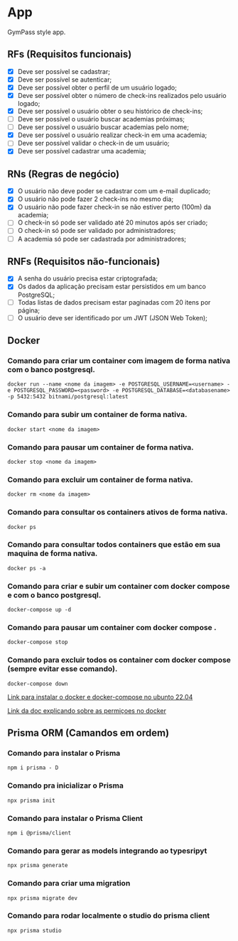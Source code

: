 # App

GymPass style app.

## RFs (Requisitos funcionais)

- [x] Deve ser possível se cadastrar;
- [x] Deve ser possível se autenticar;
- [x] Deve ser possível obter o perfil de um usuário logado;
- [x] Deve ser possível obter o número de check-ins realizados pelo usuário logado;
- [x] Deve ser possível o usuário obter o seu histórico de check-ins;
- [ ] Deve ser possível o usuário buscar academias próximas;
- [ ] Deve ser possível o usuário buscar academias pelo nome;
- [x] Deve ser possível o usuário realizar check-in em uma academia;
- [ ] Deve ser possível validar o check-in de um usuário;
- [x] Deve ser possível cadastrar uma academia;

## RNs (Regras de negócio)

- [x] O usuário não deve poder se cadastrar com um e-mail duplicado;
- [x] O usuário não pode fazer 2 check-ins no mesmo dia;
- [x] O usuário não pode fazer check-in se não estiver perto (100m) da academia;
- [ ] O check-in só pode ser validado até 20 minutos após ser criado;
- [ ] O check-in só pode ser validado por administradores;
- [ ] A academia só pode ser cadastrada por administradores;

## RNFs (Requisitos não-funcionais)

- [x] A senha do usuário precisa estar criptografada;
- [x] Os dados da aplicação precisam estar persistidos em um banco PostgreSQL;
- [ ] Todas listas de dados precisam estar paginadas com 20 itens por página;
- [ ] O usuário deve ser identificado por um JWT (JSON Web Token);

## Docker

### Comando para criar um container com imagem de forma nativa com o banco postgresql.

``
    docker run --name <nome da imagem> -e POSTGRESQL_USERNAME=<username> -e POSTGRESQL_PASSWORD=<password> -e POSTGRESQL_DATABASE=<databasename> -p 5432:5432 bitnami/postgresql:latest
``

### Comando para subir um container de forma nativa.

``
    docker start <nome da imagem>
``

### Comando para pausar um container de forma nativa.

``
    docker stop <nome da imagem>
``

### Comando para excluir um container de forma nativa.

``
    docker rm <nome da imagem>
``

### Comando para consultar os containers ativos de forma nativa.

``
    docker ps
``

### Comando para consultar todos containers que estão em sua maquina de forma nativa.

``
    docker ps -a
``

### Comando para criar e subir um container com docker compose e com o banco postgresql.

``
    docker-compose up -d
``

### Comando para pausar um container com docker compose .

``
    docker-compose stop
``

### Comando para excluir todos os container com docker compose (sempre evitar esse comando).

``
    docker-compose down
``


[Link para instalar o docker e docker-compose no ubunto 22.04](https://rosnertech.com.br/instalando-o-docker-no-ubuntu-22-04/)

[Link da doc explicando sobre as permiçoes no docker](https://www.digitalocean.com/community/questions/how-to-fix-docker-got-permission-denied-while-trying-to-connect-to-the-docker-daemon-socket)

## Prisma ORM (Camandos em ordem)

### Comando para instalar o Prisma

``
    npm i prisma - D
``

### Comando pra inicializar o Prisma

``
    npx prisma init
``

### Comando para instalar o Prisma Client

``
    npm i @prisma/client
``

### Comando para gerar as models integrando ao typesripyt

``
    npx prisma generate
``

### Comando para criar uma migration

``
    npx prisma migrate dev
``

### Comando para rodar localmente o studio do prisma client

``
    npx prisma studio
``
